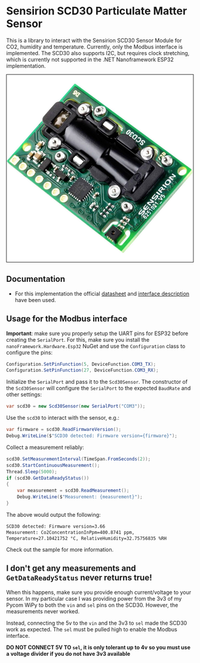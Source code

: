 ﻿# Sensirion SCD30 Particulate Matter Sensor

This is a library to interact with the Sensirion SCD30 Sensor Module for CO2, humidity and temperature. Currently, only the Modbus interface is implemented. The SCD30 also supports I2C, but requires clock stretching, which is currently not supported in the .NET Nanoframework ESP32 implementation.

![Scd30-image.png](https://raw.githubusercontent.com/nanoframework/nanoFramework.IoT.Device/develop/devices/Scd30/Scd30-image.png)

## Documentation

* For this implementation the official [datasheet](https://sensirion.com/media/documents/4EAF6AF8/61652C3C/Sensirion_CO2_Sensors_SCD30_Datasheet.pdf) and [interface description](https://sensirion.com/media/documents/D7CEEF4A/6165372F/Sensirion_CO2_Sensors_SCD30_Interface_Description.pdf) have been used.

## Usage for the Modbus interface

**Important**: make sure you properly setup the UART pins for ESP32 before creating the `SerialPort`. For this, make sure you install the `nanoFramework.Hardware.Esp32` NuGet and use the `Configuration` class to configure the pins:

```csharp
Configuration.SetPinFunction(5, DeviceFunction.COM3_TX);
Configuration.SetPinFunction(27, DeviceFunction.COM3_RX);
```

Initialize the `SerialPort` and pass it to the `Scd30Sensor`. The constructor of the `Scd30Sensor` will configure the `SerialPort` to the expected `BaudRate` and other settings:

```csharp
var scd30 = new Scd30Sensor(new SerialPort("COM3"));
```

Use the `scd30` to interact with the sensor, e.g.:

```csharp
var firmware = scd30.ReadFirmwareVersion();
Debug.WriteLine($"SCD30 detected: Firmware version={firmware}");
```

Collect a measurement reliably:

```csharp
scd30.SetMeasurementInterval(TimeSpan.FromSeconds(2));
scd30.StartContinuousMeasurement();
Thread.Sleep(5000);
if (scd30.GetDataReadyStatus())
{
    var measurement = scd30.ReadMeasurement();
    Debug.WriteLine($"Measurement: {measurement}");
}
```

The above would output the following:

```text
SCD30 detected: Firmware version=3.66
Measurement: Co2ConcentrationInPpm=400.8741 ppm, Temperature=27.10421752 °C, RelativeHumidity=32.75756835 %RH
```

Check out the sample for more information.

## I don't get any measurements and `GetDataReadyStatus` never returns true!

When this happens, make sure you provide enough current/voltage to your sensor. In my particular case I was providing power from the 3v3 of my Pycom WiPy to both the `vin` and `sel` pins
on the SCD30. However, the measurements never worked.

Instead, connecting the 5v to the `vin` and the 3v3 to `sel` made the SCD30 work as expected. The `sel` must be pulled high to enable the Modbus interface.

**DO NOT CONNECT 5V TO `sel`, it is only tolerant up to 4v so you must use a voltage divider if you do not have 3v3 available**